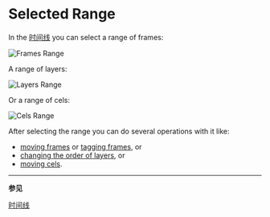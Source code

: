 # Selected Range

In the [时间线](timeline.md) you can select a range of frames:

<img src="/docs/range/frames-range.png" alt="Frames Range " class="x2" />

A range of layers:

<img src="/docs/range/layers-range.png" alt="Layers Range " class="x2" />

Or a range of cels:

<img src="/docs/range/cels-range.png" alt="Cels Range " class="x2" />

After selecting the range you can do several operations with it like:

- [moving frames](move-frames.md) or [tagging frames](tags.md), or
- [changing the order of layers](move-layers.md), or
- [moving cels](move-cels.md).

---

**参见**

[时间线](timeline.md)
